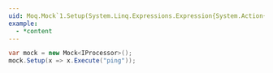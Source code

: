 ```yaml
---
uid: Moq.Mock`1.Setup(System.Linq.Expressions.Expression{System.Action{`0}})
example:
  - *content
---
```

```csharp
var mock = new Mock<IProcessor>();
mock.Setup(x => x.Execute("ping"));
```
